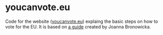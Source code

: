 # youcanvote.eu
Code for the website ([youcanvote.eu](http://youcanvote.eu)) explaing the basic steps on how to vote for the EU. It is based on [a guide](https://joannabronowicka.wordpress.com/2019/03/07/european-elections-2019-you-have-the-right-vote/) created by Joanna Bronowicka. 
